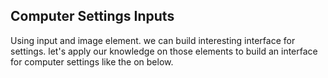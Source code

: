 ## Computer Settings Inputs
Using input and image element. we can build interesting interface
for settings.
let's apply our knowledge on those elements to build an interface
for computer settings like the on below.

